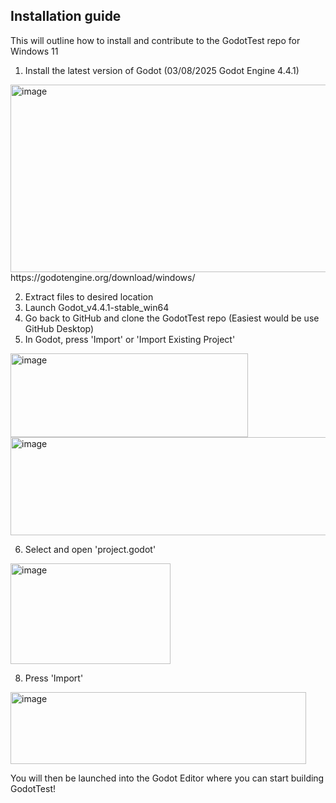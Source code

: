 ## Installation guide
This will outline how to install and contribute to the GodotTest repo for Windows 11

1. Install the latest version of Godot
   (03/08/2025 Godot Engine 4.4.1)
<img width="669" height="300" alt="image" src="https://github.com/user-attachments/assets/80cc1695-bf14-4c6c-93ff-7a37fae3f59b" />
https://godotengine.org/download/windows/

2. Extract files to desired location
3. Launch Godot_v4.4.1-stable_win64
4. Go back to GitHub and clone the GodotTest repo
   (Easiest would be use GitHub Desktop)
5. In Godot, press 'Import' or 'Import Existing Project'
<img width="380" height="134" alt="image" src="https://github.com/user-attachments/assets/bb38d217-ffe5-4ad3-8418-3f8a82f6189a" />
<img width="691" height="157" alt="image" src="https://github.com/user-attachments/assets/f40f012e-a281-404c-9d29-8f2768f4dde3" />

6. Select and open 'project.godot'

<img width="256" height="161" alt="image" src="https://github.com/user-attachments/assets/af8f4c9b-af49-4090-ad42-617909e020b6" />

8. Press 'Import'

<img width="473" height="115" alt="image" src="https://github.com/user-attachments/assets/0a748868-e020-4724-8adc-342b2d5c6fc0" />

You will then be launched into the Godot Editor where you can start building GodotTest!

